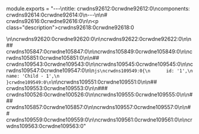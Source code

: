 module.exports = "---\ntitle: crwdns92612:0crwdne92612:0\ncomponents: crwdns92614:0crwdne92614:0\n---\n\n# crwdns92616:0crwdne92616:0\n\n<p class=\"description\">crwdns92618:0crwdne92618:0</p>\n\ncrwdns92620:0crwdne92620:0\n\ncrwdns92622:0crwdne92622:0\n\n## crwdns105847:0crwdne105847:0\n\ncrwdns105849:0crwdne105849:0\n\ncrwdns105851:0crwdne105851:0\n\n## crwdns109543:0crwdne109543:0\n\ncrwdns109545:0crwdne109545:0\n\ncrwdns109547:0crwdne109547:0\n\n```js\ncrwdns109549:0{\n      id: '1',\n      name: 'Child - 1',\n    }crwdne109549:0\n```\n\ncrwdns109551:0crwdne109551:0\n\n## crwdns109553:0crwdne109553:0\n\n### crwdns100526:0crwdne100526:0\n\ncrwdns109555:0crwdne109555:0\n\n### crwdns105857:0crwdne105857:0\n\ncrwdns109557:0crwdne109557:0\n\n## crwdns109559:0crwdne109559:0\n\ncrwdns109561:0crwdne109561:0\n\ncrwdns109563:0crwdne109563:0"